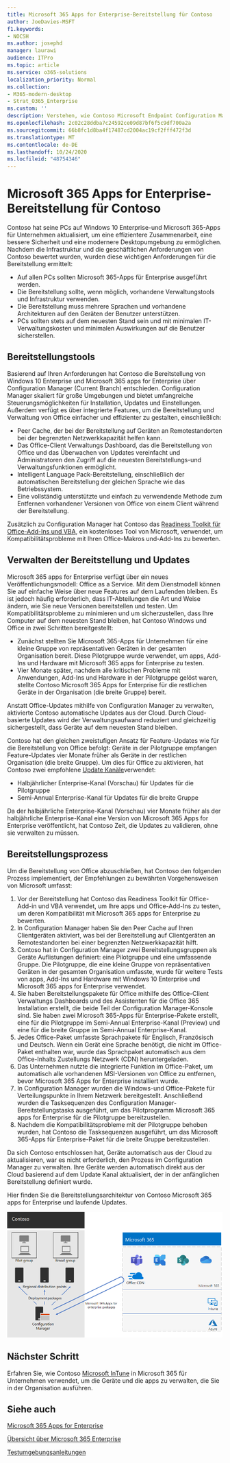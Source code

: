 ```yaml
---
title: Microsoft 365 Apps for Enterprise-Bereitstellung für Contoso
author: JoeDavies-MSFT
f1.keywords:
- NOCSH
ms.author: josephd
manager: laurawi
audience: ITPro
ms.topic: article
ms.service: o365-solutions
localization_priority: Normal
ms.collection:
- M365-modern-desktop
- Strat_O365_Enterprise
ms.custom: ''
description: Verstehen, wie Contoso Microsoft Endpoint Configuration Manager zum Bereitstellen von Microsoft 365 Apps for Enterprise verwendet.
ms.openlocfilehash: 2c02c28ddba7c24592ce09d87bf6f5c9df700a2a
ms.sourcegitcommit: 66b8fc1d8ba4f17487cd2004ac19cf2fff472f3d
ms.translationtype: MT
ms.contentlocale: de-DE
ms.lasthandoff: 10/24/2020
ms.locfileid: "48754346"
---
```

# <a name="microsoft-365-apps-for-enterprise-deployment-for-contoso"></a>Microsoft 365 Apps for Enterprise-Bereitstellung für Contoso

Contoso hat seine PCs auf Windows 10 Enterprise-und Microsoft 365-Apps für Unternehmen aktualisiert, um eine effizientere Zusammenarbeit, eine bessere Sicherheit und eine modernere Desktopumgebung zu ermöglichen. Nachdem die Infrastruktur und die geschäftlichen Anforderungen von Contoso bewertet wurden, wurden diese wichtigen Anforderungen für die Bereitstellung ermittelt:

- Auf allen PCs sollten Microsoft 365-Apps für Enterprise ausgeführt werden.
- Die Bereitstellung sollte, wenn möglich, vorhandene Verwaltungstools und Infrastruktur verwenden.
- Die Bereitstellung muss mehrere Sprachen und vorhandene Architekturen auf den Geräten der Benutzer unterstützen.
- PCs sollten stets auf dem neuesten Stand sein und mit minimalen IT-Verwaltungskosten und minimalen Auswirkungen auf die Benutzer sicherstellen.

## <a name="deployment-tools"></a>Bereitstellungstools

Basierend auf Ihren Anforderungen hat Contoso die Bereitstellung von Windows 10 Enterprise und Microsoft 365 apps for Enterprise über Configuration Manager (Current Branch) entschieden. Configuration Manager skaliert für große Umgebungen und bietet umfangreiche Steuerungsmöglichkeiten für Installation, Updates und Einstellungen. Außerdem verfügt es über integrierte Features, um die Bereitstellung und Verwaltung von Office einfacher und effizienter zu gestalten, einschließlich:

- Peer Cache, der bei der Bereitstellung auf Geräten an Remotestandorten bei der begrenzten Netzwerkkapazität helfen kann.
- Das Office-Client Verwaltungs Dashboard, das die Bereitstellung von Office und das Überwachen von Updates vereinfacht und Administratoren den Zugriff auf die neuesten Bereitstellungs-und Verwaltungsfunktionen ermöglicht.
- Intelligent Language Pack-Bereitstellung, einschließlich der automatischen Bereitstellung der gleichen Sprache wie das Betriebssystem.
- Eine vollständig unterstützte und einfach zu verwendende Methode zum Entfernen vorhandener Versionen von Office von einem Client während der Bereitstellung.

Zusätzlich zu Configuration Manager hat Contoso das [Readiness Toolkit für Office-Add-Ins und VBA](https://docs.microsoft.com/deployoffice/readiness-toolkit-application-compatibility-microsoft-365-apps), ein kostenloses Tool von Microsoft, verwendet, um Kompatibilitätsprobleme mit Ihren Office-Makros und-Add-Ins zu bewerten.

## <a name="managing-deployment-and-updates"></a>Verwalten der Bereitstellung und Updates

Microsoft 365 apps for Enterprise verfügt über ein neues Veröffentlichungsmodell: Office as a Service. Mit dem Dienstmodell können Sie auf einfache Weise über neue Features auf dem Laufenden bleiben. Es ist jedoch häufig erforderlich, dass IT-Abteilungen die Art und Weise ändern, wie Sie neue Versionen bereitstellen und testen. Um Kompatibilitätsprobleme zu minimieren und um sicherzustellen, dass Ihre Computer auf dem neuesten Stand bleiben, hat Contoso Windows und Office in zwei Schritten bereitgestellt:

- Zunächst stellten Sie Microsoft 365-Apps für Unternehmen für eine kleine Gruppe von repräsentativen Geräten in der gesamten Organisation bereit. Diese Pilotgruppe wurde verwendet, um apps, Add-Ins und Hardware mit Microsoft 365 apps for Enterprise zu testen.
- Vier Monate später, nachdem alle kritischen Probleme mit Anwendungen, Add-Ins und Hardware in der Pilotgruppe gelöst waren, stellte Contoso Microsoft 365 Apps for Enterprise für die restlichen Geräte in der Organisation (die breite Gruppe) bereit.

Anstatt Office-Updates mithilfe von Configuration Manager zu verwalten, aktivierte Contoso automatische Updates aus der Cloud. Durch Cloud-basierte Updates wird der Verwaltungsaufwand reduziert und gleichzeitig sichergestellt, dass Geräte auf dem neuesten Stand bleiben.

Contoso hat den gleichen zweistufigen Ansatz für Feature-Updates wie für die Bereitstellung von Office befolgt: Geräte in der Pilotgruppe empfangen Feature-Updates vier Monate früher als Geräte in der restlichen Organisation (die breite Gruppe). Um dies für Office zu aktivieren, hat Contoso zwei empfohlene [Update Kanäle](https://docs.microsoft.com/DeployOffice/overview-update-channels)verwendet:

- Halbjährlicher Enterprise-Kanal (Vorschau) für Updates für die Pilotgruppe
- Semi-Annual Enterprise-Kanal für Updates für die breite Gruppe

Da der halbjährliche Enterprise-Kanal (Vorschau) vier Monate früher als der halbjährliche Enterprise-Kanal eine Version von Microsoft 365 Apps for Enterprise veröffentlicht, hat Contoso Zeit, die Updates zu validieren, ohne sie verwalten zu müssen.

## <a name="deployment-process"></a>Bereitstellungsprozess

Um die Bereitstellung von Office abzuschließen, hat Contoso den folgenden Prozess implementiert, der Empfehlungen zu bewährten Vorgehensweisen von Microsoft umfasst:

1. Vor der Bereitstellung hat Contoso das Readiness Toolkit für Office-Add-in und VBA verwendet, um Ihre apps und Office-Add-Ins zu testen, um deren Kompatibilität mit Microsoft 365 apps for Enterprise zu bewerten.
1. In Configuration Manager haben Sie den Peer Cache auf Ihren Clientgeräten aktiviert, was bei der Bereitstellung auf Clientgeräten an Remotestandorten bei einer begrenzten Netzwerkkapazität hilft. 
1. Contoso hat in Configuration Manager zwei Bereitstellungsgruppen als Geräte Auflistungen definiert: eine Pilotgruppe und eine umfassende Gruppe. Die Pilotgruppe, die eine kleine Gruppe von repräsentativen Geräten in der gesamten Organisation umfasste, wurde für weitere Tests von apps, Add-Ins und Hardware mit Windows 10 Enterprise und Microsoft 365 apps for Enterprise verwendet.
1. Sie haben Bereitstellungspakete für Office mithilfe des Office-Client Verwaltungs Dashboards und des Assistenten für die Office 365 Installation erstellt, die beide Teil der Configuration Manager-Konsole sind. Sie haben zwei Microsoft 365-Apps für Enterprise-Pakete erstellt, eine für die Pilotgruppe im Semi-Annual Enterprise-Kanal (Preview) und eine für die breite Gruppe im Semi-Annual Enterprise-Kanal.
2. Jedes Office-Paket umfasste Sprachpakete für Englisch, Französisch und Deutsch. Wenn ein Gerät eine Sprache benötigt, die nicht im Office-Paket enthalten war, wurde das Sprachpaket automatisch aus dem Office-Inhalts Zustellungs Netzwerk (CDN) heruntergeladen.
3. Das Unternehmen nutzte die integrierte Funktion im Office-Paket, um automatisch alle vorhandenen MSI-Versionen von Office zu entfernen, bevor Microsoft 365 Apps for Enterprise installiert wurde.
4. In Configuration Manager wurden die Windows-und Office-Pakete für Verteilungspunkte in Ihrem Netzwerk bereitgestellt. Anschließend wurden die Tasksequenzen des Configuration Manager-Bereitstellungstasks ausgeführt, um das Pilotprogramm Microsoft 365 apps for Enterprise für die Pilotgruppe bereitzustellen.
5. Nachdem die Kompatibilitätsprobleme mit der Pilotgruppe behoben wurden, hat Contoso die Tasksequenzen ausgeführt, um das Microsoft 365-Apps für Enterprise-Paket für die breite Gruppe bereitzustellen.

Da sich Contoso entschlossen hat, Geräte automatisch aus der Cloud zu aktualisieren, war es nicht erforderlich, den Prozess im Configuration Manager zu verwalten. Ihre Geräte werden automatisch direkt aus der Cloud basierend auf dem Update Kanal aktualisiert, der in der anfänglichen Bereitstellung definiert wurde.

Hier finden Sie die Bereitstellungsarchitektur von Contoso Microsoft 365 apps for Enterprise und laufende Updates.

![Die Contoso-Bereitstellungsinfrastruktur für Microsoft 365-Apps für Unternehmen](../media/contoso-o365pp/contoso-o365pp-fig1.png)
 
## <a name="next-step"></a>Nächster Schritt

Erfahren Sie, wie Contoso [Microsoft InTune](contoso-mdm.md) in Microsoft 365 für Unternehmen verwendet, um die Geräte und die apps zu verwalten, die Sie in der Organisation ausführen.

## <a name="see-also"></a>Siehe auch

[Microsoft 365 Apps for Enterprise](https://docs.microsoft.com/deployoffice/deployment-guide-microsoft-365-apps)

[Übersicht über Microsoft 365 Enterprise](microsoft-365-overview.md)

[Testumgebungsanleitungen](m365-enterprise-test-lab-guides.md)
